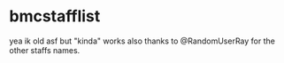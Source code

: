 # bmcstafflist
yea ik old asf but "kinda" works
also thanks to @RandomUserRay for the other staffs names.
